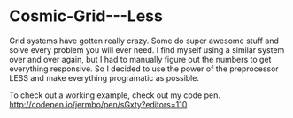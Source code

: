Cosmic-Grid---Less
==================

Grid systems have gotten really crazy. Some do super awesome stuff and solve every problem you will ever need. I find myself using a similar system over and over again, but I had to manually figure out the numbers to get everything responsive. So I decided to use the power of the preprocessor LESS and make everything programatic as possible. 

To check out a working example, check out my code pen. http://codepen.io/jermbo/pen/sGxty?editors=110

